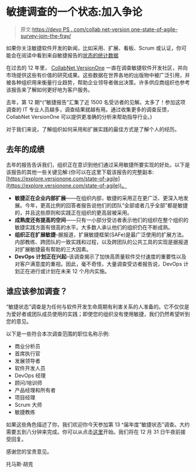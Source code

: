 # 敏捷调查的一个状态:加入争论

> 原文:[https://devo PS . com/collab net-version one-state-of-agile-survey-join-the-fray/](https://devops.com/collabnet-versionone-state-of-agile-survey-join-the-fray/)

如果你关注敏捷软件开发的新闻，比如采用、扩展、看板、Scrum 或认证，你可能会在阅读中看到来自敏捷报告的[状态的统计数据](http://stateofagile.versionone.com/)

在过去的 12 年里， [CollabNet VersionOne](https://www.collab.net/) 一直在调查敏捷软件开发社区，并向市场提供这些有价值的研究成果。这些数据在世界各地的出版物中被广泛引用，并被各种组织用来衡量行业趋势，帮助企业领导者做出决策。许多供应商组织也参考该报告来了解如何更好地为客户服务。

去年，第 12 期^(“敏捷报告”汇集了近 1500 名受访者的见解。太多了！参加这项调查的 IT 专业人员越多，调查结果就越有用。通过收集更多的调查反馈，CollabNet VersionOne 可以提供更准确的分析来帮助指导行业。)

对于我们来说，了解组织如何采用和扩展实践的最佳方式是了解个人的经历。

## **去年的成绩** 

去年的报告告诉我们，组织正在意识到他们通过采用敏捷所要实现的好处。以下是该报告的其他一些关键见解:(你可以在这里下载该报告的完整副本:[https://explore.versionone.com/state-of-agile](https://explore.versionone.com/state-of-agile))。

*   **敏捷正在企业内部扩展**——在组织内部，敏捷的采用正在更广泛、更深入地发展。今年，更高比例的回答者报告说他们的团队“全部或者几乎全部”都是敏捷的，并且这些原则和实践正在组织的更高层被采用。
*   **成熟度还有提高的空间**——只有一小部分受访者表示他们的组织在整个组织的敏捷实践方面有很高的水平。大多数人承认他们的组织仍在不断成熟。
*   **组织正在扩展敏捷**–据报道，扩展敏捷框架(SAFe)是最广泛使用的扩展方法。内部教练、跨团队的一致实践和过程，以及跨团队的公共工具的实现是据报道对扩展敏捷最有帮助的三大因素。
*   **DevOps 计划正在兴起**–该调查揭示了加快高质量软件交付速度的重要性以及对客户满意度的重视。因此，毫不奇怪，大量调查受访者报告说，DevOps 计划正在进行或计划在未来 12 个月内实施。

## 谁应该参加调查？

“敏捷状态”调查是为任何与软件开发生命周期有利害关系的人准备的。它不仅仅是为爱好者或团队成员使用的实践；即使您的组织没有使用敏捷，我们仍然希望听到您的意见。

以下是一些符合本次调查范围的职位名称示例:

*   商业分析员
*   首席执行官
*   发展领导者
*   软件开发人员
*   DevOps 经理
*   顾问/培训师
*   产品经理和所有者
*   项目经理
*   Scrum 大师
*   敏捷教练

如果这些角色描述了你，我们欢迎你今天参加第 13 ^届年度“敏捷状态”调查。大约需要五到八分钟来完成。你可以从点击[这里](http://stateofagile.versionone.com/)开始。我们将在 12 月 31 日午夜前接受回复。

感谢您的宝贵意见。

托马斯·胡克